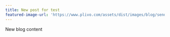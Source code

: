 ```yaml
---
title: New post for test
featured-image-url: 'https://www.plivo.com/assets/dist/images/blog/sender-id-reg.png'
---
```


New blog content